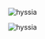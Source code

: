 <p><img align="center" src="https://github-readme-streak-stats.herokuapp.com/?user=hyssia&" alt="hyssia" /></p>

<p><img align="center" src="https://github-readme-stats.vercel.app/api/top-langs?username=hyssia&show_icons=true&locale=en&layout=compact" alt="hyssia" /></p>

